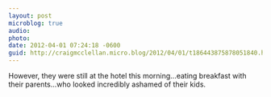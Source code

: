 ```yaml
---
layout: post
microblog: true
audio: 
photo: 
date: 2012-04-01 07:24:18 -0600
guid: http://craigmcclellan.micro.blog/2012/04/01/t186443875878051840.html
---
```

However, they were still at the hotel this morning...eating breakfast with their parents...who looked incredibly ashamed of their kids.
